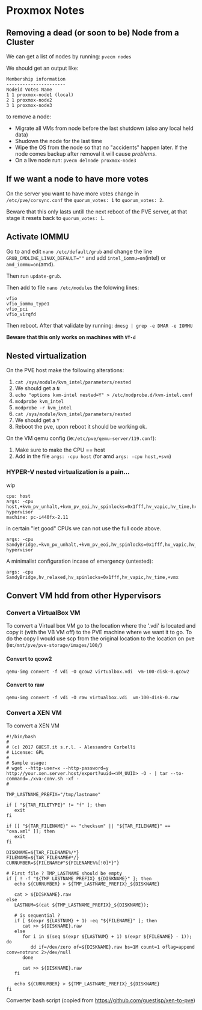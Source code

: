 # Proxmox Notes

## Removing a dead (or soon to be) Node from a Cluster

We can get a list of nodes by running: `pvecm nodes`

We should get an output like:
```
Membership information
----------------------
Nodeid Votes Name
1 1 proxmox-node1 (local)
2 1 proxmox-node2
3 1 proxmox-node3
```

to remove a node:
* Migrate all VMs from node before the last shutdown (also any local held data)
* Shudown the node for the last time
* Wipe the OS from the node so that no "accidents" happen later. If the node comes backup after removal it will cause _problems_.
* On a live node run: `pvecm delnode proxmox-node3` 

## If we want a node to have more votes

On the server you want to have more votes change in `/etc/pve/corsync.conf` the `quorum_votes: 1` to `quorum_votes: 2`.

Beware that this only lasts untill the next reboot of the PVE server, at that stage it resets back to `quorum_votes: 1`.

## Activate IOMMU

Go to and edit `nano /etc/default/grub` and change the line `GRUB_CMDLINE_LINUX_DEFAULT=""` and add `intel_iommu=on`(intel) or `amd_iommu=on`(amd).

Then run `update-grub`. 

Then add to file `nano /etc/modules` the folowing lines:
```
vfio
vfio_iommu_type1
vfio_pci
vfio_virqfd
```

Then reboot. After that validate by running: `dmesg | grep -e DMAR -e IOMMU`

**Beware that this only works on machines with `VT-d`**

## Nested virtualization

On the PVE host make the following alterations:  
1. `cat /sys/module/kvm_intel/parameters/nested`
2. We should get a `N`
3. `echo "options kvm-intel nested=Y" > /etc/modprobe.d/kvm-intel.conf`
4. `modprobe kvm_intel`
5. `modprobe -r kvm_intel`
6. `cat /sys/module/kvm_intel/parameters/nested`
7. We should get a `Y`
8. Reboot the pve, upon reboot it should be working ok.

On the VM qemu config (ie:`/etc/pve/qemu-server/119.conf`):  
1. Make sure to make the CPU == host
2. Add in the file `args: -cpu host` (for amd `args: -cpu host,+svm`)

### HYPER-V nested virtualization is a pain...

wip
```
cpu: host
args: -cpu host,+kvm_pv_unhalt,+kvm_pv_eoi,hv_spinlocks=0x1fff,hv_vapic,hv_time,hv_reset,hv_vpindex,hv_runtime,hv_relaxed,hv_synic,hv_stimer,-hypervisor
machine: pc-i440fx-2.11
```

in certain "let good" CPUs we can not use the full code above.
```
args: -cpu SandyBridge,+kvm_pv_unhalt,+kvm_pv_eoi,hv_spinlocks=0x1fff,hv_vapic,hv_time,hv_reset,hv_vpindex,hv_runtime,hv_relaxed,hv_synic,hv_stimer,-hypervisor
```

A minimalist configuration incase of emergency (untested):
```
args: -cpu SandyBridge,hv_relaxed,hv_spinlocks=0x1fff,hv_vapic,hv_time,+vmx
```

## Convert VM hdd from other Hypervisors

### Convert a VirtualBox VM

To convert a Virtual box VM go to the location where the '.vdi' is located and copy it (with the VB VM off) to the PVE machine where we want it to go.
To do the copy I would use scp from the original location to the location on pve (ie:`/mnt/pve/pve-storage/images/100/`)

#### Convert to qcow2
`qemu-img convert -f vdi -O qcow2 virtualbox.vdi  vm-100-disk-0.qcow2`
 
#### Convert to raw
`qemu-img convert -f vdi -O raw virtualbox.vdi  vm-100-disk-0.raw`

### Convert a XEN VM

To convert a XEN VM


```
#!/bin/bash
#
# (c) 2017 GUEST.it s.r.l. - Alessandro Corbelli
# License: GPL
#
# Sample usage:
# wget --http-user=x --http-password=y http://your.xen.server.host/export?uuid=<VM_UUID> -O - | tar --to-command=./xva-conv.sh -xf -
#

TMP_LASTNAME_PREFIX="/tmp/lastname"

if [ "${TAR_FILETYPE}" != "f" ]; then
   exit
fi

if [[ "${TAR_FILENAME}" =~ "checksum" || "${TAR_FILENAME}" == "ova.xml" ]]; then
   exit
fi

DISKNAME=${TAR_FILENAME%/*}
FILENAME=${TAR_FILENAME#*/}
CURNUMBER=${FILENAME#"${FILENAME%%[!0]*}"}

# First file ? TMP_LASTNAME should be empty
if [ ! -f "${TMP_LASTNAME_PREFIX}_${DISKNAME}" ]; then
   echo ${CURNUMBER} > ${TMP_LASTNAME_PREFIX}_${DISKNAME}

   cat > ${DISKNAME}.raw 
else
   LASTNUM=$(cat ${TMP_LASTNAME_PREFIX}_${DISKNAME});

   # is sequential ?
   if [ $(expr ${LASTNUM} + 1) -eq "${FILENAME}" ]; then
      cat >> ${DISKNAME}.raw
   else
	  for i in $(seq $(expr ${LASTNUM} + 1) $(expr ${FILENAME} - 1)); do
         dd if=/dev/zero of=${DISKNAME}.raw bs=1M count=1 oflag=append conv=notrunc 2>/dev/null
      done

      cat >> ${DISKNAME}.raw
   fi

   echo ${CURNUMBER} > ${TMP_LASTNAME_PREFIX}_${DISKNAME}
fi
```
Converter bash script (copied from https://github.com/guestisp/xen-to-pve)
